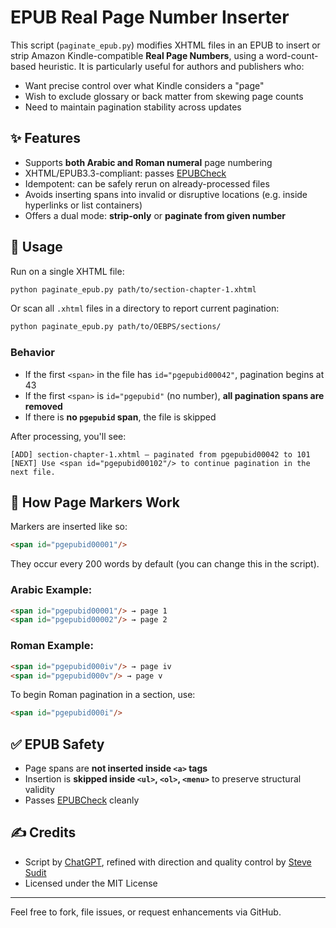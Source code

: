 # EPUB Real Page Number Inserter

This script (`paginate_epub.py`) modifies XHTML files in an EPUB to insert or strip Amazon Kindle-compatible **Real Page Numbers**, using a word-count-based heuristic. It is particularly useful for authors and publishers who:

- Want precise control over what Kindle considers a "page"
- Wish to exclude glossary or back matter from skewing page counts
- Need to maintain pagination stability across updates

## ✨ Features

- Supports **both Arabic and Roman numeral** page numbering
- XHTML/EPUB3.3-compliant: passes [EPUBCheck](https://www.w3.org/publishing/epubcheck/)
- Idempotent: can be safely rerun on already-processed files
- Avoids inserting spans into invalid or disruptive locations (e.g. inside hyperlinks or list containers)
- Offers a dual mode: **strip-only** or **paginate from given number**

## 🔧 Usage

Run on a single XHTML file:

```bash
python paginate_epub.py path/to/section-chapter-1.xhtml
```

Or scan all `.xhtml` files in a directory to report current pagination:

```bash
python paginate_epub.py path/to/OEBPS/sections/
```

### Behavior
- If the first `<span>` in the file has `id="pgepubid00042"`, pagination begins at 43
- If the first `<span>` is `id="pgepubid"` (no number), **all pagination spans are removed**
- If there is **no `pgepubid` span**, the file is skipped

After processing, you'll see:

```text
[ADD] section-chapter-1.xhtml — paginated from pgepubid00042 to 101
[NEXT] Use <span id="pgepubid00102"/> to continue pagination in the next file.
```

## 📄 How Page Markers Work

Markers are inserted like so:
```html
<span id="pgepubid00001"/>
```
They occur every 200 words by default (you can change this in the script).

### Arabic Example:
```html
<span id="pgepubid00001"/> → page 1
<span id="pgepubid00002"/> → page 2
```

### Roman Example:
```html
<span id="pgepubid000iv"/> → page iv
<span id="pgepubid000v"/> → page v
```

To begin Roman pagination in a section, use:
```html
<span id="pgepubid000i"/>
```

## ✅ EPUB Safety
- Page spans are **not inserted inside `<a>` tags**
- Insertion is **skipped inside `<ul>`, `<ol>`, `<menu>`** to preserve structural validity
- Passes [EPUBCheck](https://github.com/w3c/epubcheck) cleanly

## ✍️ Credits
- Script by [ChatGPT](https://openai.com/chatgpt), refined with direction and quality control by [Steve Sudit](https://github.com/SteveSudit)
- Licensed under the MIT License

---
Feel free to fork, file issues, or request enhancements via GitHub.

